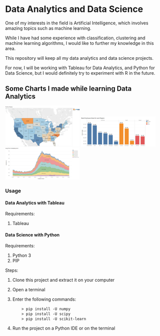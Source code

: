 # Data Analytics and Data Science

One of my interests in the field is Artificial Intelligence, which involves amazing topics such as machine learning.

While I have had some experience with classification, clustering and machine learning algorithms, I would like to further my knowledge in this area.

This repository will keep all my data analytics and data science projects.


For now, I will be working with Tableau for Data Analytics, and Python for Data Science, but I would definitely try to experiment with R in the future.

## Some Charts I made while learning Data Analytics ##
<img src="/Tableau/Challenge 1/chart.png" width="240">
<img src="/Tableau/Challenge 2/chart.png" width="240">
<img src="/Tableau/Challenge 3/chart.png" width="240">


### Usage ###
#### Data Analytics with Tableau ####
Requirements:

1. Tableau


#### Data Science with Python ####
Requirements:

1. Python 3
2. PIP

Steps:

1. Clone this project and extract it on your computer
2. Open a terminal
3. Enter the following commands:

	```
		> pip install -U numpy
		> pip install -U scipy
		> pip install -U scikit-learn
	```

4. Run the project on a Python IDE or on the terminal
